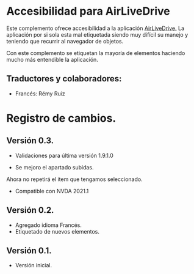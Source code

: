 # Accesibilidad para AirLiveDrive

Este complemento ofrece accesibilidad a la aplicación [AirLiveDrive.](https://www.airlivedrive.com/es/) La aplicación por si sola esta mal etiquetada siendo muy difícil su manejo y teniendo que recurrir al navegador de objetos.

Con este complemento se etiquetan la mayoría de elementos haciendo mucho más entendible la aplicación.

## Traductores y colaboradores:

* Francés: Rémy Ruiz

# Registro de cambios.
## Versión 0.3.

* Validaciones para última versión 1.9.1.0

* Se mejoro el apartado subidas.

Ahora no repetirá el item que tengamos seleccionado.

* Compatible con NVDA 2021.1

## Versión 0.2.

* Agregado idioma Francés.
* Etiquetado de nuevos elementos.

## Versión 0.1.

* Versión inicial.

